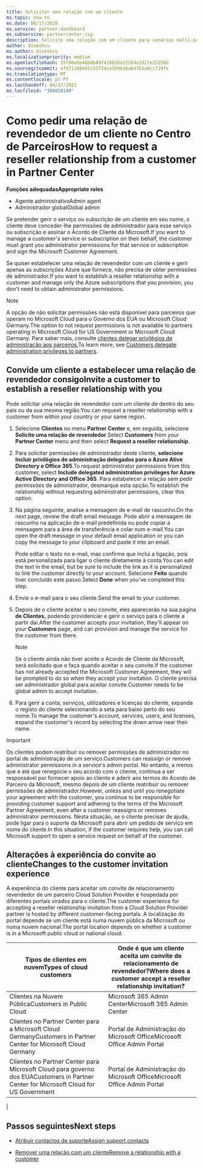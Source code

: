 ```yaml
---
title: Solicitar uma relação com um cliente
ms.topic: how-to
ms.date: 06/17/2020
ms.service: partner-dashboard
ms.subservice: partnercenter-csp
description: Solicite uma relação com um cliente para cenários multi-parceiros, multicanais ou se os privilégios de administração delegados para um cliente precisam de ser restaurados.
author: dineshvu
ms.author: dineshvu
ms.localizationpriority: medium
ms.openlocfilehash: 55f86e6e48b0b897410826e22564e2d27e25258b
ms.sourcegitcommit: efd711b0e65c55f24ce5b9636abd7b5a8cc719fe
ms.translationtype: MT
ms.contentlocale: pt-PT
ms.lasthandoff: 04/27/2021
ms.locfileid: "108018140"
---
```

# <a name="how-to-request-a-reseller-relationship-from-a-customer-in-partner-center"></a><span data-ttu-id="f7d2b-103">Como pedir uma relação de revendedor de um cliente no Centro de Parceiros</span><span class="sxs-lookup"><span data-stu-id="f7d2b-103">How to request a reseller relationship from a customer in Partner Center</span></span>

<span data-ttu-id="f7d2b-104">**Funções adequadas**</span><span class="sxs-lookup"><span data-stu-id="f7d2b-104">**Appropriate roles**</span></span>

- <span data-ttu-id="f7d2b-105">Agente administrativo</span><span class="sxs-lookup"><span data-stu-id="f7d2b-105">Admin agent</span></span>
- <span data-ttu-id="f7d2b-106">Administrador global</span><span class="sxs-lookup"><span data-stu-id="f7d2b-106">Global admin</span></span>

<span data-ttu-id="f7d2b-107">Se pretender gerir o serviço ou subscrição de um cliente em seu nome, o cliente deve conceder-lhe permissões de administrador para esse serviço ou subscrição e assinar o Acordo de Cliente da Microsoft.</span><span class="sxs-lookup"><span data-stu-id="f7d2b-107">If you want to manage a customer's service or subscription on their behalf, the customer must grant you administrator permissions for that service or subscription and sign the Microsoft Customer Agreement.</span></span>

<span data-ttu-id="f7d2b-108">Se quiser estabelecer uma relação de revendedor com um cliente e gerir apenas as subscrições Azure que fornece, não precisa de obter permissões de administrador.</span><span class="sxs-lookup"><span data-stu-id="f7d2b-108">If you want to establish a reseller relationship with a customer and manage only the Azure subscriptions that you provision, you don't need to obtain administrator permissions.</span></span>

>[!NOTE] 
><span data-ttu-id="f7d2b-109">A opção de não solicitar permissões não está disponível para parceiros que operam no Microsoft Cloud para o Governo dos EUA ou Microsoft Cloud Germany.</span><span class="sxs-lookup"><span data-stu-id="f7d2b-109">The option to not request permissions is not available to partners operating in Microsoft Cloud for US Government or Microsoft Cloud Germany.</span></span> <span data-ttu-id="f7d2b-110">Para saber mais, consulte [clientes delegar privilégios de administração aos parceiros.](customers-revoke-admin-privileges.md)</span><span class="sxs-lookup"><span data-stu-id="f7d2b-110">To learn more, see [Customers delegate administration privileges to partners](customers-revoke-admin-privileges.md).</span></span>

## <a name="invite-a-customer-to-establish-a-reseller-relationship-with-you"></a><span data-ttu-id="f7d2b-111">Convide um cliente a estabelecer uma relação de revendedor consigo</span><span class="sxs-lookup"><span data-stu-id="f7d2b-111">Invite a customer to establish a reseller relationship with you</span></span>

<span data-ttu-id="f7d2b-112">Pode solicitar uma relação de revendedor com um cliente de dentro do seu país ou da sua mesma região.</span><span class="sxs-lookup"><span data-stu-id="f7d2b-112">You can request a reseller relationship with a customer from within your country or your same region.</span></span>

1. <span data-ttu-id="f7d2b-113">Selecione **Clientes** no menu **Partner Center** e, em seguida, selecione **Solicite uma relação de revendedor**.</span><span class="sxs-lookup"><span data-stu-id="f7d2b-113">Select **Customers** from your **Partner Center** menu and then select **Request a reseller relationship**.</span></span>

2. <span data-ttu-id="f7d2b-114">Para solicitar permissões de administrador deste cliente, **selecione Incluir privilégios de administração delegados para o Azure Ative Directory e Office 365**.</span><span class="sxs-lookup"><span data-stu-id="f7d2b-114">To request administrator permissions from this customer, select **Include delegated administration privileges for Azure Active Directory and Office 365**.</span></span> <span data-ttu-id="f7d2b-115">Para estabelecer a relação sem pedir permissões de administrador, desmarque esta opção.</span><span class="sxs-lookup"><span data-stu-id="f7d2b-115">To establish the relationship without requesting administrator permissions, clear this option.</span></span>

3. <span data-ttu-id="f7d2b-116">Na página seguinte, analise a mensagem de e-mail de rascunho.</span><span class="sxs-lookup"><span data-stu-id="f7d2b-116">On the next page, review the draft email message.</span></span> <span data-ttu-id="f7d2b-117">Pode abrir a mensagem de rascunho na aplicação de e-mail predefinida ou pode copiar a mensagem para a área de transferência e colar num e-mail.</span><span class="sxs-lookup"><span data-stu-id="f7d2b-117">You can open the draft message in your default email application or you can copy the message to your clipboard and paste it into an email.</span></span>

   <span data-ttu-id="f7d2b-118">Pode editar o texto no e-mail, mas confirme que inclui a ligação, pois está personalizada para ligar o cliente diretamente à conta.</span><span class="sxs-lookup"><span data-stu-id="f7d2b-118">You can edit the text in the email, but be sure to include the link as it is personalized to link the customer directly to your account.</span></span> <span data-ttu-id="f7d2b-119">Selecione **Feito** quando tiver concluído este passo.</span><span class="sxs-lookup"><span data-stu-id="f7d2b-119">Select **Done** when you've completed this step.</span></span>

4. <span data-ttu-id="f7d2b-120">Envie o e-mail para o seu cliente.</span><span class="sxs-lookup"><span data-stu-id="f7d2b-120">Send the email to your customer.</span></span>

5. <span data-ttu-id="f7d2b-121">Depois de o cliente aceitar o seu convite, eles aparecerão na sua página **de Clientes,** podendo providenciar e gerir o serviço para o cliente a partir daí.</span><span class="sxs-lookup"><span data-stu-id="f7d2b-121">After the customer accepts your invitation, they'll appear on your **Customers** page, and can provision and manage the service for the customer from there.</span></span>

   > [!NOTE]
   > <span data-ttu-id="f7d2b-122">Se o cliente ainda não tiver aceite o Acordo de Cliente da Microsoft, será solicitado que o faça quando aceitar o seu convite.</span><span class="sxs-lookup"><span data-stu-id="f7d2b-122">If the customer has not already accepted the Microsoft Customer Agreement, they will be prompted to do so when they accept your invitation.</span></span> <span data-ttu-id="f7d2b-123">O cliente precisa ser administrador global para aceitar convite.</span><span class="sxs-lookup"><span data-stu-id="f7d2b-123">Customer needs to be global admin to accept invitation.</span></span>

6. <span data-ttu-id="f7d2b-124">Para gerir a conta, serviços, utilizadores e licenças do cliente, expanda o registo do cliente selecionando a seta para baixo perto do seu nome.</span><span class="sxs-lookup"><span data-stu-id="f7d2b-124">To manage the customer's account, services, users, and licenses, expand the customer's record by selecting the down arrow near their name.</span></span>

> [!IMPORTANT]  
> <span data-ttu-id="f7d2b-125">Os clientes podem reatribuir ou remover permissões de administrador no portal de administração de um serviço.</span><span class="sxs-lookup"><span data-stu-id="f7d2b-125">Customers can reassign or remove administrator permissions in a service's admin portal.</span></span> <span data-ttu-id="f7d2b-126">No entanto, a menos que e até que renegocie o seu acordo com o cliente, continua a ser responsável por fornecer apoio ao cliente e aderir aos termos do Acordo de Parceiro da Microsoft, mesmo depois de um cliente reatribuir ou remover permissões de administrador.</span><span class="sxs-lookup"><span data-stu-id="f7d2b-126">However, unless and until you renegotiate your agreement with the customer, you continue to be responsible for providing customer support and adhering to the terms of the Microsoft Partner Agreement, even after a customer reassigns or removes administrator permissions.</span></span> <span data-ttu-id="f7d2b-127">Nesta situação, se o cliente precisar de ajuda, pode ligar para o suporte da Microsoft para abrir um pedido de serviço em nome do cliente.</span><span class="sxs-lookup"><span data-stu-id="f7d2b-127">In this situation, if the customer requires help, you can call Microsoft support to open a service request on behalf of the customer.</span></span>

## <a name="changes-to-the-customer-invitation-experience"></a><span data-ttu-id="f7d2b-128">Alterações à experiência do convite ao cliente</span><span class="sxs-lookup"><span data-stu-id="f7d2b-128">Changes to the customer invitation experience</span></span>

<span data-ttu-id="f7d2b-129">A experiência do cliente para aceitar um convite de relacionamento revendedor de um parceiro Cloud Solution Provider é hospedada por diferentes portais virados para o cliente.</span><span class="sxs-lookup"><span data-stu-id="f7d2b-129">The customer experience for accepting a reseller relationship invitation from a Cloud Solution Provider partner is hosted by different customer-facing portals.</span></span> <span data-ttu-id="f7d2b-130">A localização do portal depende se um cliente está numa nuvem pública da Microsoft ou numa nuvem nacional:</span><span class="sxs-lookup"><span data-stu-id="f7d2b-130">The portal location depends on whether a customer is in a Microsoft public cloud or national cloud:</span></span>

|<span data-ttu-id="f7d2b-131">Tipos de clientes em nuvem</span><span class="sxs-lookup"><span data-stu-id="f7d2b-131">Types of cloud customers</span></span>  | <span data-ttu-id="f7d2b-132">Onde é que um cliente aceita um convite de relacionamento de revendedor?</span><span class="sxs-lookup"><span data-stu-id="f7d2b-132">Where does a customer accept a reseller relationship invitation?</span></span> |
|---------|---------
| <span data-ttu-id="f7d2b-133">Clientes na Nuvem Pública</span><span class="sxs-lookup"><span data-stu-id="f7d2b-133">Customers in Public Cloud</span></span> | <span data-ttu-id="f7d2b-134">Microsoft 365 Admin Center</span><span class="sxs-lookup"><span data-stu-id="f7d2b-134">Microsoft 365 Admin Center</span></span> |
| <span data-ttu-id="f7d2b-135">Clientes no Partner Center para a Microsoft Cloud Germany</span><span class="sxs-lookup"><span data-stu-id="f7d2b-135">Customers in Partner Center for Microsoft Cloud Germany</span></span> | <span data-ttu-id="f7d2b-136">Portal de Administração do Microsoft Office</span><span class="sxs-lookup"><span data-stu-id="f7d2b-136">Microsoft Office Admin Portal</span></span> |
| <span data-ttu-id="f7d2b-137">Clientes no Partner Center para Microsoft Cloud para governo dos EUA</span><span class="sxs-lookup"><span data-stu-id="f7d2b-137">Customers in Partner Center for Microsoft Cloud for US Government</span></span> | <span data-ttu-id="f7d2b-138">Portal de Administração do Microsoft Office</span><span class="sxs-lookup"><span data-stu-id="f7d2b-138">Microsoft Office Admin Portal</span></span> |
|

## <a name="next-steps"></a><span data-ttu-id="f7d2b-139">Passos seguintes</span><span class="sxs-lookup"><span data-stu-id="f7d2b-139">Next steps</span></span>

- [<span data-ttu-id="f7d2b-140">Atribuir contactos de suporte</span><span class="sxs-lookup"><span data-stu-id="f7d2b-140">Assign support contacts</span></span>](assign-support-contacts.md)

- [<span data-ttu-id="f7d2b-141">Remover uma relação com um cliente</span><span class="sxs-lookup"><span data-stu-id="f7d2b-141">Remove a relationship with a customer</span></span>](remove-a-relationship.md)
